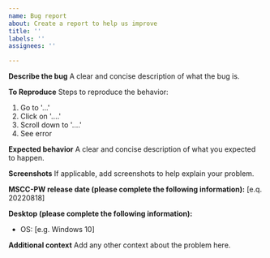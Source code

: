 ```yaml
---
name: Bug report
about: Create a report to help us improve
title: ''
labels: ''
assignees: ''

---
```


**Describe the bug**
A clear and concise description of what the bug is.

**To Reproduce**
Steps to reproduce the behavior:
1. Go to '...'
2. Click on '....'
3. Scroll down to '....'
4. See error

**Expected behavior**
A clear and concise description of what you expected to happen.

**Screenshots**
If applicable, add screenshots to help explain your problem.

**MSCC-PW release date (please complete the following information):**
[e.q. 20220818]

**Desktop (please complete the following information):**
 - OS: [e.g. Windows 10]

**Additional context**
Add any other context about the problem here.
